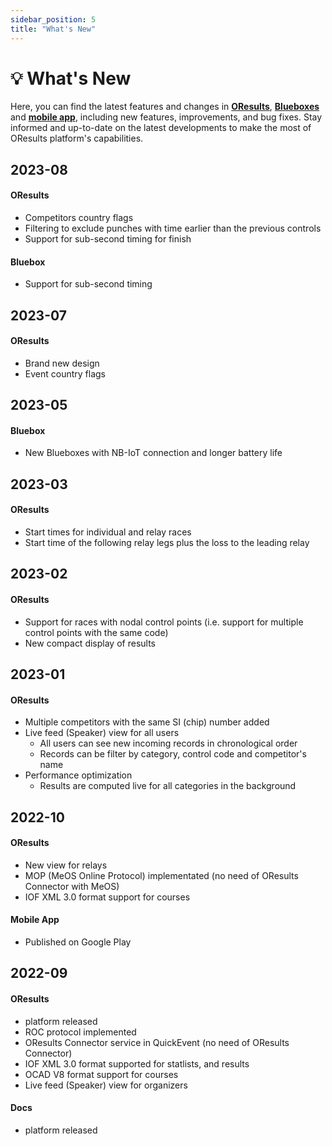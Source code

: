 ```yaml
---
sidebar_position: 5
title: "What's New"
---
```


# 💡 What's New

Here, you can find the latest features and changes in **[OResults](https://oresults.eu/)**, **[Blueboxes](./blueboxes/bluebox-units.md)** and **[mobile app](./tutorials/bluebox-mobile.md)**, including new features, improvements, and bug fixes. Stay informed and up-to-date on the latest developments to make the most of OResults platform's capabilities.

## 2023-08

#### OResults

- Competitors country flags
- Filtering to exclude punches with time earlier than the previous controls
- Support for sub-second timing for finish

#### Bluebox
- Support for sub-second timing

## 2023-07

#### OResults

- Brand new design
- Event country flags

## 2023-05

#### Bluebox

- New Blueboxes with NB-IoT connection and longer battery life

## 2023-03

#### OResults

- Start times for individual and relay races
- Start time of the following relay legs plus the loss to the leading relay

## 2023-02

#### OResults

- Support for races with nodal control points (i.e. support for multiple control points with the same code)
- New compact display of results

## 2023-01

#### OResults

- Multiple competitors with the same SI (chip) number added
- Live feed (Speaker) view for all users
    - All users can see new incoming records in chronological order
    - Records can be filter by category, control code and competitor's name
- Performance optimization
   - Results are computed live for all categories in the background

## 2022-10

#### OResults

- New view for relays
- MOP (MeOS Online Protocol) implementated (no need of OResults Connector with MeOS)
- IOF XML 3.0 format support for courses

#### Mobile App

- Published on Google Play

## 2022-09

#### OResults

- platform released
- ROC protocol implemented
- OResults Connector service in QuickEvent (no need of OResults Connector)
- IOF XML 3.0 format supported for statlists, and results
- OCAD V8 format support for courses
- Live feed (Speaker) view for organizers

#### Docs
- platform released
